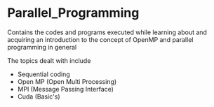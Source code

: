 # Parallel_Programming
Contains the codes and programs executed while learning about and acquiring an introduction to the concept of OpenMP and parallel programming in general

The topics dealt with include
- Sequential coding
- Open MP (Open Multi Processing)
- MPI (Message Passing Interface)
- Cuda (Basic's)
